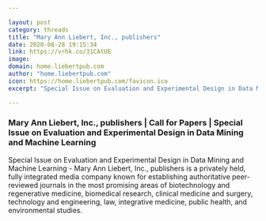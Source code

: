 ```yaml
---

layout: post
category: threads
title: "Mary Ann Liebert, Inc., publishers"
date: 2020-08-28 19:15:34
link: https://vrhk.co/31CAtUE
image: 
domain: home.liebertpub.com
author: "home.liebertpub.com"
icon: https://home.liebertpub.com/favicon.ico
excerpt: "Special Issue on Evaluation and Experimental Design in Data Mining and Machine Learning - Mary Ann Liebert, Inc., publishers is a privately held, fully integrated media company known for establishing authoritative peer-reviewed journals in the most promising areas of biotechnology and regenerative medicine, biomedical research, clinical medicine and surgery, technology and engineering, law, integrative medicine, public health, and environmental studies."

---
```


### Mary Ann Liebert, Inc., publishers | Call for Papers |  Special Issue on Evaluation and Experimental Design in Data Mining and Machine Learning  

Special Issue on Evaluation and Experimental Design in Data Mining and Machine Learning - Mary Ann Liebert, Inc., publishers is a privately held, fully integrated media company known for establishing authoritative peer-reviewed journals in the most promising areas of biotechnology and regenerative medicine, biomedical research, clinical medicine and surgery, technology and engineering, law, integrative medicine, public health, and environmental studies.